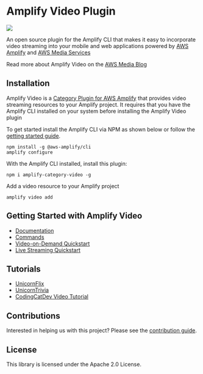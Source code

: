 # Amplify Video Plugin
<p>
  <a href="https://www.npmjs.com/package/amplify-category-video">
      <img src="https://img.shields.io/npm/v/amplify-category-video.svg" />
  </a>
</p>

An open source plugin for the Amplify CLI that makes it easy to incorporate video streaming into your mobile and web applications powered by [AWS Amplify](https://aws-amplify.github.io/) and [AWS Media Services](https://aws.amazon.com/media-services/)

Read more about Amplify Video on the [AWS Media Blog](https://aws.amazon.com/blogs/media/introducing_aws_amplify_video/)

## Installation

Amplify Video is a [Category Plugin for AWS Amplify](https://aws-amplify.github.io/docs/cli-toolchain/plugins?sdk=js) that provides video streaming resources to your Amplify project. It requires that you have the Amplify CLI installed on your system before installing the Amplify Video plugin

To get started install the Amplify CLI via NPM as shown below or follow the [getting started guide](https://github.com/aws-amplify/amplify-cli/).


``` 
npm install -g @aws-amplify/cli
amplify configure
```

With the Amplify CLI installed, install this plugin:

```
npm i amplify-category-video -g
```

Add a video resource to your Amplify project

```
amplify video add
```

## Getting Started with Amplify Video

* [Documentation](https://github.com/awslabs/amplify-video/wiki)
* [Commands](https://github.com/awslabs/amplify-video/wiki/CLI-Reference)
* [Video-on-Demand Quickstart](https://github.com/awslabs/amplify-video/wiki/Video-on-Demand)
* [Live Streaming Quickstart](https://github.com/awslabs/amplify-video/wiki/Live-Streaming)

## Tutorials

* [UnicornFlix](https://github.com/awslabs/unicornflix)
* [UnicornTrivia](https://github.com/awslabs/aws-amplify-unicorntrivia-workshop)
* [CodingCatDev Video Tutorial](https://www.youtube.com/watch?v=vM_YoZbLQQ0)

## Contributions

Interested in helping us with this project? Please see the [contribution guide](CONTRIBUTING.md).

## License

This library is licensed under the Apache 2.0 License. 
